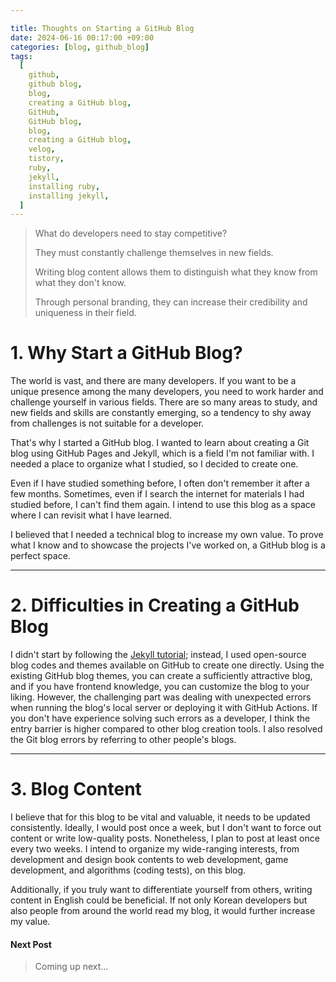 ```yaml
---

title: Thoughts on Starting a GitHub Blog
date: 2024-06-16 00:17:00 +09:00
categories: [blog, github_blog]
tags:
  [
    github,
    github blog,
    blog,
    creating a GitHub blog,
    GitHub,
    GitHub blog,
    blog,
    creating a GitHub blog,
    velog,
    tistory,
    ruby,
    jekyll,
    installing ruby,
    installing jekyll,
  ]
---
```


> What do developers need to stay competitive?
>
> They must constantly challenge themselves in new fields.
> 
> Writing blog content allows them to distinguish what they know from what they don't know.
> 
> Through personal branding, they can increase their credibility and uniqueness in their field.

# 1. Why Start a GitHub Blog?

The world is vast, and there are many developers. If you want to be a unique presence among the many developers, you need to work harder and challenge yourself in various fields. There are so many areas to study, and new fields and skills are constantly emerging, so a tendency to shy away from challenges is not suitable for a developer.

That's why I started a GitHub blog. I wanted to learn about creating a Git blog using GitHub Pages and Jekyll, which is a field I'm not familiar with. I needed a place to organize what I studied, so I decided to create one.

Even if I have studied something before, I often don't remember it after a few months. Sometimes, even if I search the internet for materials I had studied before, I can't find them again. I intend to use this blog as a space where I can revisit what I have learned.

I believed that I needed a technical blog to increase my own value. To prove what I know and to showcase the projects I've worked on, a GitHub blog is a perfect space.

---
# 2. Difficulties in Creating a GitHub Blog

I didn't start by following the [Jekyll tutorial](https://jekyllrb-ko.github.io/); instead, I used open-source blog codes and themes available on GitHub to create one directly. Using the existing GitHub blog themes, you can create a sufficiently attractive blog, and if you have frontend knowledge, you can customize the blog to your liking. However, the challenging part was dealing with unexpected errors when running the blog's local server or deploying it with GitHub Actions. If you don't have experience solving such errors as a developer, I think the entry barrier is higher compared to other blog creation tools. I also resolved the Git blog errors by referring to other people's blogs.

---
# 3. Blog Content

I believe that for this blog to be vital and valuable, it needs to be updated consistently. Ideally, I would post once a week, but I don't want to force out content or write low-quality posts. Nonetheless, I plan to post at least once every two weeks. I intend to organize my wide-ranging interests, from development and design book contents to web development, game development, and algorithms (coding tests), on this blog.

Additionally, if you truly want to differentiate yourself from others, writing content in English could be beneficial. If not only Korean developers but also people from around the world read my blog, it would further increase my value.

#### **Next Post**  
> Coming up next...